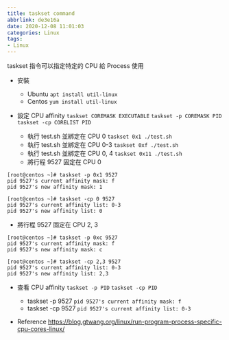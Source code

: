 ```yaml
---
title: taskset command
abbrlink: de3e16a
date: 2020-12-08 11:01:03
categories: Linux
tags:
- Linux
---
```

taskset 指令可以指定特定的 CPU 給 Process 使用

* 安裝
  * Ubuntu
  `apt install util-linux`
  * Centos
  `yum install util-linux`

* 設定 CPU affinity
`taskset COREMASK EXECUTABLE`
`taskset -p COREMASK PID`
`taskset -cp CORELIST PID`
  * 執行 test.sh 並綁定在  CPU 0
  `taskset 0x1 ./test.sh`
  * 執行 test.sh 並綁定在  CPU 0-3
  `taskset 0xf ./test.sh`
  * 執行 test.sh 並綁定在  CPU 0, 4
  `taskset 0x11 ./test.sh`
  * 將行程 9527 固定在 CPU 0
```
[root@centos ~]# taskset -p 0x1 9527
pid 9527's current affinity mask: f
pid 9527's new affinity mask: 1

[root@centos ~]# taskset -cp 0 9527
pid 9527's current affinity list: 0-3
pid 9527's new affinity list: 0
```
  * 將行程 9527 固定在 CPU 2, 3
```
[root@centos ~]# taskset -p 0xc 9527
pid 9527's current affinity mask: f
pid 9527's new affinity mask: c

[root@centos ~]# taskset -cp 2,3 9527
pid 9527's current affinity list: 0-3
pid 9527's new affinity list: 2,3
```

* 查看 CPU affinity
`taskset -p PID`
`taskset -cp PID`
  * taskset -p 9527
  `pid 9527's current affinity mask: f`
  * taskset -cp 9527
  `pid 9527's current affinity list: 0-3`

* Reference
https://blog.gtwang.org/linux/run-program-process-specific-cpu-cores-linux/